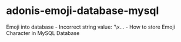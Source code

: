 # adonis-emoji-database-mysql
Emoji into database - Incorrect string value: '\x... - How to store Emoji Character in MySQL Database
